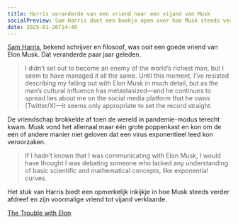 ```yaml
---
title: Harris veranderde van een vriend naar een vijand van Musk
socialPreview: Sam Harris doet een boekje open over hoe Musk steeds verder afdreef en zijn voormalige vriend tot vijand verklaarde
date: 2025-01-26T14:40
---
```



[Sam Harris](https://nl.wikipedia.org/wiki/Sam_Harris_(schrijver)), bekend schrijver en filosoof, was ooit een goede vriend van Elon Musk. Dat veranderde paar jaar geleden.

> I didn’t set out to become an enemy of the world’s richest man, but I seem to have managed it all the same. Until this moment, I’ve resisted describing my falling out with Elon Musk in much detail, but as the man’s cultural influence has metastasized—and he continues to spread lies about me on the social media platform that he owns (Twitter/X)—it seems only appropriate to set the record straight.

De vriendschap brokkelde af toen de wereld in pandemie-modus terecht kwam. Musk vond het allemaal maar één grote poppenkast en kon om de een of andere manier niet geloven dat een virus exponentieel leed kon veroorzaken.

> If I hadn’t known that I was communicating with Elon Musk, I would have thought I was debating someone who lacked any understanding of basic scientific and mathematical concepts, like exponential curves.

Het stuk van Harris biedt een opmerkelijk inkijkje in hoe Musk steeds verder afdreef en zijn voormalige vriend tot vijand verklaarde.

[The Trouble with Elon](https://substack.com/home/post/p-154870781)